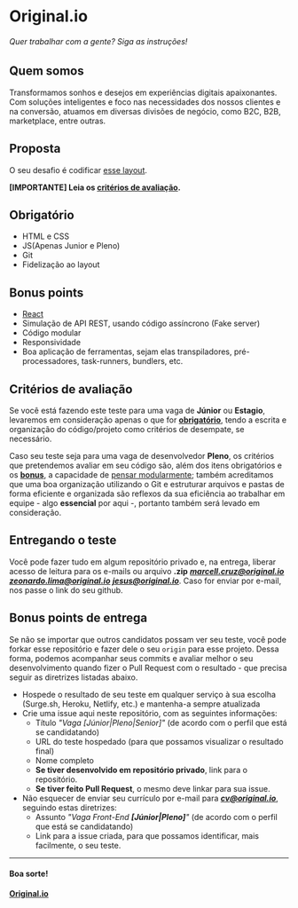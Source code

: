 # Original.io
###### Quer trabalhar com a gente? Siga as instruções!

## Quem somos
Transformamos sonhos e desejos em experiências digitais apaixonantes. Com soluções inteligentes e foco nas necessidades dos nossos clientes e na conversão, atuamos em  diversas divisões de negócio, como B2C, B2B, marketplace, entre outras.

## Proposta
O seu desafio é codificar [esse layout](https://www.figma.com/file/pArDJGnD4AVjIDv2ovB3xQ/Original.io-frontend-test?node-id=0%3A1).

**[IMPORTANTE] Leia os [critérios de avaliação](#critérios-de-avaliação).**

## Obrigatório
* HTML e CSS 
* JS(Apenas Junior e Pleno)
* Git
* Fidelização ao layout

## Bonus points
* [React](https://reactjs.org/)
* Simulação de API REST, usando código assíncrono (Fake server)
* Código modular 
* Responsividade
* Boa aplicação de ferramentas, sejam elas transpiladores, pré-processadores, task-runners, bundlers, etc.

## Critérios de avaliação
Se você está fazendo este teste para uma vaga de **Júnior** ou **Estagio**, levaremos em consideração apenas o que for **[obrigatório](#obrigatório)**, tendo a escrita e organização do código/projeto como critérios de desempate, se necessário.

Caso seu teste seja para uma vaga de desenvolvedor **Pleno**, os critérios que pretendemos avaliar em seu código são, além dos itens obrigatórios e os **[bonus](#bonus-points)**, a capacidade de [pensar modularmente](https://webstandardssherpa.com/reviews/think-modularly); também acreditamos que uma boa organização utilizando o Git e estruturar arquivos e pastas de forma eficiente e organizada são reflexos da sua eficiência ao trabalhar em equipe - algo **essencial** por aqui -, portanto também será levado em consideração.

## Entregando o teste

Você pode fazer tudo em algum repositório privado e, na entrega, liberar acesso de leitura para os e-mails
ou arquivo **.zip** 
_**marcell.cruz@original.io**_ _**zeonardo.lima@original.io**_ _**jesus@original.io**_.
Caso for enviar por e-mail, nos passe o link do seu github.

## Bonus points de entrega
Se não se importar que outros candidatos possam ver seu teste, você pode forkar esse repositório e fazer dele o seu `origin` para esse projeto. Dessa forma, podemos acompanhar seus commits e avaliar melhor o seu desenvolvimento quando fizer o Pull Request com o resultado - que precisa seguir as diretrizes listadas abaixo.

* Hospede o resultado de seu teste em qualquer serviço à sua escolha (Surge.sh, Heroku, Netlify, etc.) e mantenha-a sempre atualizada
* Crie uma issue aqui neste repositório, com as seguintes informações:
  * Título _"Vaga [Júnior|Pleno|Senior]"_ (de acordo com o perfil que está se candidatando)
  * URL do teste hospedado (para que possamos visualizar o resultado final)
  * Nome completo
  * **Se tiver desenvolvido em repositório privado**, link para o repositório.
  * **Se tiver feito Pull Request**, o mesmo deve linkar para sua issue.
* Não esquecer de enviar seu currículo por e-mail para _**cv@original.io**_, seguindo estas diretrizes:
  * Assunto _"Vaga Front-End **[Júnior|Pleno]**"_ (de acordo com o perfil que está se candidatando)
  * Link para a issue criada, para que possamos identificar, mais facilmente, o seu teste.

---

#### Boa sorte!

**[Original.io](https://original.io)**
